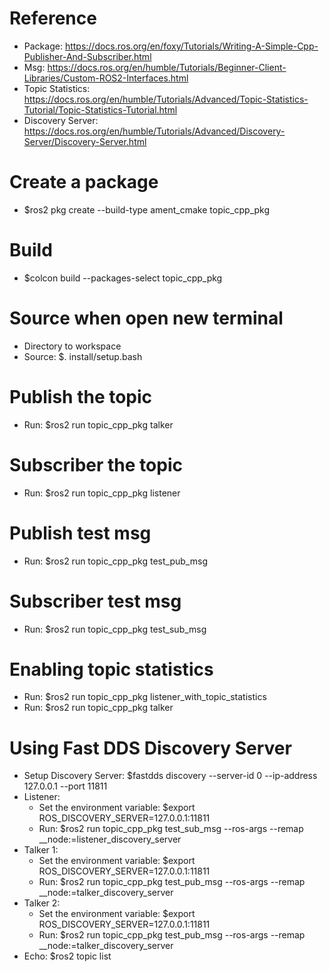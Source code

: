 # Reference
- Package: https://docs.ros.org/en/foxy/Tutorials/Writing-A-Simple-Cpp-Publisher-And-Subscriber.html
- Msg: https://docs.ros.org/en/humble/Tutorials/Beginner-Client-Libraries/Custom-ROS2-Interfaces.html
- Topic Statistics: https://docs.ros.org/en/humble/Tutorials/Advanced/Topic-Statistics-Tutorial/Topic-Statistics-Tutorial.html
- Discovery Server: https://docs.ros.org/en/humble/Tutorials/Advanced/Discovery-Server/Discovery-Server.html

# Create a package
- $ros2 pkg create --build-type ament_cmake topic_cpp_pkg

# Build
- $colcon build --packages-select topic_cpp_pkg

# Source when open new terminal
- Directory to workspace
- Source: $. install/setup.bash

# Publish the topic
- Run: $ros2 run topic_cpp_pkg talker

# Subscriber the topic
- Run: $ros2 run topic_cpp_pkg listener

# Publish test msg
- Run: $ros2 run topic_cpp_pkg test_pub_msg

# Subscriber test msg
- Run: $ros2 run topic_cpp_pkg test_sub_msg

# Enabling topic statistics
- Run: $ros2 run topic_cpp_pkg listener_with_topic_statistics
- Run: $ros2 run topic_cpp_pkg talker

# Using Fast DDS Discovery Server
- Setup Discovery Server: $fastdds discovery --server-id 0 --ip-address 127.0.0.1 --port 11811
- Listener: 
    + Set the environment variable: $export ROS_DISCOVERY_SERVER=127.0.0.1:11811
    + Run: $ros2 run topic_cpp_pkg test_sub_msg --ros-args --remap __node:=listener_discovery_server
- Talker 1: 
    + Set the environment variable: $export ROS_DISCOVERY_SERVER=127.0.0.1:11811
    + Run: $ros2 run topic_cpp_pkg test_pub_msg --ros-args --remap __node:=talker_discovery_server
- Talker 2: 
    + Set the environment variable: $export ROS_DISCOVERY_SERVER=127.0.0.1:11811
    + Run: $ros2 run topic_cpp_pkg test_pub_msg --ros-args --remap __node:=talker_discovery_server
- Echo: $ros2 topic list